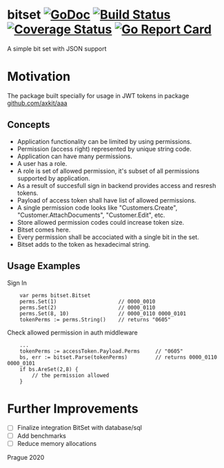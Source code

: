 # bitset [![GoDoc](https://godoc.org/github.com/axkit/bitset?status.svg)](https://godoc.org/github.com/axkit/bitset) [![Build Status](https://travis-ci.org/axkit/bitset.svg?branch=master)](https://travis-ci.org/axkit/bitset) [![Coverage Status](https://coveralls.io/repos/github/bitset/gonfig/badge.svg)](https://coveralls.io/github/axkit/bitset) [![Go Report Card](https://goreportcard.com/badge/github.com/axkit/bitset)](https://goreportcard.com/report/github.com/axkit/bitset)

A simple bit set with JSON support

# Motivation

The package built specially for usage in JWT tokens in package [github.com/axkit/aaa](https://github.com/axkit/aaa)

## Concepts

- Application functionality can be limited by using permissions.
- Permission (access right) represented by unique string code.
- Application can have many permissions.
- A user has a role.
- A role is set of allowed permission, it's subset of all permissions supported by application.
- As a result of succesfull sign in backend provides access and resresh tokens.
- Payload of access token shall have list of allowed permissions.
- A single permission code looks like "Customers.Create", "Customer.AttachDocuments", "Customer.Edit", etc.
- Store allowed permission codes could increase token size.
- Bitset comes here.
- Every permission shall be accociated with a single bit in the set.
- Bitset adds to the token as hexadecimal string.

## Usage Examples

Sign In

```
    var perms bitset.Bitset
    perms.Set(1)                    // 0000_0010
    perms.Set(2)                    // 0000_0110
    perms.Set(8, 10)                // 0000_0110 0000_0101
    tokenPerms := perms.String()    // returns "0605"
```

Check allowed permission in auth middleware

```
    ...
    tokenPerms := accessToken.Payload.Perms     // "0605"
    bs, err := bitset.Parse(tokenPerms)         // returns 0000_0110 0000_0101
    if bs.AreSet(2,8) {
        // the permission allowed
    }
```

# Further Improvements

- [ ] Finalize integration BitSet with database/sql
- [ ] Add benchmarks
- [ ] Reduce memory allocations

Prague 2020
